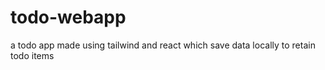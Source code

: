 # todo-webapp
a todo app made using tailwind and react which save data locally to retain todo items 

